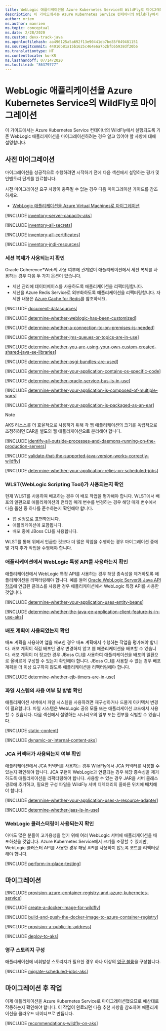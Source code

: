 ```yaml
---
title: WebLogic 애플리케이션을 Azure Kubernetes Service의 WildFly로 마이그레이션
description: 이 가이드에서는 Azure Kubernetes Service 컨테이너의 WildFly에서 실행되도록 기존 WebLogic 애플리케이션을 마이그레이션하려는 경우 알고 있어야 할 사항에 대해 설명합니다.
author: mriem
ms.author: manriem
ms.topic: conceptual
ms.date: 2/28/2020
ms.custom: devx-track-java
ms.openlocfilehash: aa496125a5a692f13e90441eb7be85f049481151
ms.sourcegitcommit: 44016b81a15b1625c464e6a7b2bfb55938df20b6
ms.translationtype: HT
ms.contentlocale: ko-KR
ms.lasthandoff: 07/14/2020
ms.locfileid: "86379777"
---
```

# <a name="migrate-weblogic-applications-to-wildfly-on-azure-kubernetes-service"></a>WebLogic 애플리케이션을 Azure Kubernetes Service의 WildFly로 마이그레이션

이 가이드에서는 Azure Kubernetes Service 컨테이너의 WildFly에서 실행되도록 기존 WebLogic 애플리케이션을 마이그레이션하려는 경우 알고 있어야 할 사항에 대해 설명합니다.

## <a name="pre-migration"></a>사전 마이그레이션

마이그레이션을 성공적으로 수행하려면 시작하기 전에 다음 섹션에서 설명하는 평가 및 인벤토리 단계를 완료합니다.

사전 마이그레이션 요구 사항이 충족될 수 없는 경우 다음 마이그레이션 가이드를 참조하세요.

* [WebLogic 애플리케이션을 Azure Virtual Machines로 마이그레이션](migrate-weblogic-to-virtual-machines.md)

[!INCLUDE [inventory-server-capacity-aks](includes/inventory-server-capacity-aks.md)]

[!INCLUDE [inventory-all-secrets](includes/inventory-all-secrets.md)]

[!INCLUDE [inventory-all-certificates](includes/inventory-all-certificates.md)]

[!INCLUDE [inventory-jndi-resources](includes/inventory-jndi-resources.md)]

### <a name="determine-whether-session-replication-is-used"></a>세션 복제가 사용되는지 확인

Oracle Coherence*Web의 사용 여부에 관계없이 애플리케이션에서 세션 복제를 사용하는 경우 다음 두 가지 옵션이 있습니다.

* 세션 관리에 데이터베이스를 사용하도록 애플리케이션을 리팩터링합니다.
* 세션을 Azure Redis Service로 외부화하도록 애플리케이션을 리팩터링합니다. 자세한 내용은 [Azure Cache for Redis](/azure/azure-cache-for-redis/cache-overview)를 참조하세요.

[!INCLUDE [document-datasources](includes/document-datasources.md)]

[!INCLUDE [determine-whether-weblogic-has-been-customized](includes/determine-whether-weblogic-has-been-customized.md)]

[!INCLUDE [determine-whether-a-connection-to-on-premises-is-needed](includes/determine-whether-a-connection-to-on-premises-is-needed.md)]

[!INCLUDE [determine-whether-jms-queues-or-topics-are-in-use](includes/determine-whether-jms-queues-or-topics-are-in-use.md)]

[!INCLUDE [determine-whether-you-are-using-your-own-custom-created-shared-java-ee-libraries](includes/determine-whether-you-are-using-your-own-custom-created-shared-java-ee-libraries.md)]

[!INCLUDE [determine-whether-osgi-bundles-are-used](includes/determine-whether-osgi-bundles-are-used.md)]

[!INCLUDE [determine-whether-your-application-contains-os-specific-code](includes/determine-whether-your-application-contains-os-specific-code.md)]

[!INCLUDE [determine-whether-oracle-service-bus-is-in-use](includes/determine-whether-oracle-service-bus-is-in-use.md)]

[!INCLUDE [determine-whether-your-application-is-composed-of-multiple-wars](includes/determine-whether-your-application-is-composed-of-multiple-wars.md)]

[!INCLUDE [determine-whether-your-application-is-packaged-as-an-ear](includes/determine-whether-your-application-is-packaged-as-an-ear.md)]

<!-- AKS-specific extension of the last INCLUDE. -->
> [!NOTE]
> AKS 리소스를 더 효율적으로 사용하기 위해 각 웹 애플리케이션의 크기를 독립적으로 조정하려면 EAR을 별도의 웹 애플리케이션으로 분리해야 합니다.
<!-- end extension -->

[!INCLUDE [identify-all-outside-processes-and-daemons-running-on-the-production-servers](includes/identify-all-outside-processes-and-daemons-running-on-the-production-servers.md)]

[!INCLUDE [validate-that-the-supported-java-version-works-correctly-wildfly](includes/validate-that-the-supported-java-version-works-correctly-wildfly.md)]

[!INCLUDE [determine-whether-your-application-relies-on-scheduled-jobs](includes/determine-whether-your-application-relies-on-scheduled-jobs.md)]

### <a name="determine-whether-weblogic-scripting-tool-wlst-is-used"></a>WLST(WebLogic Scripting Tool)가 사용되는지 확인

현재 WLST를 사용하여 배포하는 경우 이 배포 작업을 평가해야 합니다. WLST에서 배포의 일환으로 애플리케이션의 런타임 매개 변수를 변경하는 경우 해당 매개 변수에서 다음 옵션 중 하나를 준수하는지 확인해야 합니다.

* 앱 설정으로 표면화됩니다.
* 애플리케이션에 포함됩니다.
* 배포 중에 JBoss CLI를 사용합니다.

WLST를 통해 위에서 언급한 것보다 더 많은 작업을 수행하는 경우 마이그레이션 중에 몇 가지 추가 작업을 수행해야 합니다.

### <a name="determine-whether-your-application-uses-weblogic-specific-apis"></a>애플리케이션에서 WebLogic 특정 API를 사용하는지 확인

애플리케이션에서 WebLogic 특정 API를 사용하는 경우 해당 종속성을 제거하도록 애플리케이션을 리팩터링해야 합니다. 예를 들어 [Oracle WebLogic Server용 Java API 참조](https://docs.oracle.com/en/middleware/fusion-middleware/weblogic-server/12.2.1.4/wlapi/index.html?overview-summary.html)에 언급된 클래스를 사용한 경우 애플리케이션에서 WebLogic 특정 API를 사용한 것입니다.

[!INCLUDE [determine-whether-your-application-uses-entity-beans](includes/determine-whether-your-application-uses-entity-beans.md)]

[!INCLUDE [determine-whether-the-java-ee-application-client-feature-is-in-use-aks](includes/determine-whether-the-java-ee-application-client-feature-is-in-use-aks.md)]

### <a name="determine-whether-a-deployment-plan-was-used"></a>배포 계획이 사용되었는지 확인

배포 계획을 사용하여 앱을 배포한 경우 배포 계획에서 수행하는 작업을 평가해야 합니다. 배포 계획이 직접 배포인 경우 변경하지 않고 웹 애플리케이션을 배포할 수 있습니다. 배포 계획이 더 정교한 경우 JBoss CLI를 사용하여 애플리케이션을 배포의 일환으로 올바르게 구성할 수 있는지 확인해야 합니다. JBoss CLI를 사용할 수 없는 경우 배포 계획을 더 이상 요구하지 않도록 애플리케이션을 리팩터링해야 합니다.

[!INCLUDE [determine-whether-ejb-timers-are-in-use](includes/determine-whether-ejb-timers-are-in-use.md)]

### <a name="determine-whether-and-how-the-file-system-is-used"></a>파일 시스템의 사용 여부 및 방법 확인

애플리케이션 서버에서 파일 시스템을 사용하려면 재구성하거나 드물게 아키텍처 변경이 필요합니다. 파일 시스템은 WebLogic 공유 모듈 또는 애플리케이션 코드에서 사용할 수 있습니다. 다음 섹션에서 설명하는 시나리오의 일부 또는 전부를 식별할 수 있습니다.

[!INCLUDE [static-content](includes/static-content.md)]

[!INCLUDE [dynamic-or-internal-content-aks](includes/dynamic-or-internal-content-aks.md)]

### <a name="determine-whether-jca-connectors-are-used"></a>JCA 커넥터가 사용되는지 여부 확인

애플리케이션에서 JCA 커넥터를 사용하는 경우 WildFly에서 JCA 커넥터를 사용할 수 있는지 확인해야 합니다. JCA 구현이 WebLogic과 연결되는 경우 해당 종속성을 제거하도록 애플리케이션을 리팩터링해야 합니다. 사용할 수 있는 경우 JAR을 서버 클래스 경로에 추가하고, 필요한 구성 파일을 WildFly 서버 디렉터리의 올바른 위치에 배치해야 합니다.

[!INCLUDE [determine-whether-your-application-uses-a-resource-adapter](includes/determine-whether-your-application-uses-a-resource-adapter.md)]

[!INCLUDE [determine-whether-jaas-is-in-use](includes/determine-whether-jaas-is-in-use.md)]

### <a name="determine-whether-weblogic-clustering-is-used"></a>WebLogic 클러스터링이 사용되는지 확인

아마도 많은 분들이 고가용성을 얻기 위해 여러 WebLogic 서버에 애플리케이션을 배포하셨을 것입니다. Azure Kubernetes Service에서 크기를 조정할 수 있지만, WebLogic 클러스터 API를 사용한 경우 해당 API를 사용하지 않도록 코드를 리팩터링해야 합니다.

[!INCLUDE [perform-in-place-testing](includes/perform-in-place-testing.md)]

## <a name="migration"></a>마이그레이션

[!INCLUDE [provision-azure-container-registry-and-azure-kubernetes-service](includes/provision-azure-container-registry-and-azure-kubernetes-service.md)]

[!INCLUDE [create-a-docker-image-for-wildfly](includes/create-a-docker-image-for-wildfly.md)]

[!INCLUDE [build-and-push-the-docker-image-to-azure-container-registry](includes/build-and-push-the-docker-image-to-azure-container-registry.md)]

[!INCLUDE [provision-a-public-ip-address](includes/provision-a-public-ip-address.md)]

[!INCLUDE [deploy-to-aks](includes/deploy-to-aks.md)]

### <a name="configure-persistent-storage"></a>영구 스토리지 구성

애플리케이션에 비휘발성 스토리지가 필요한 경우 하나 이상의 [영구 볼륨](/azure/aks/azure-disks-dynamic-pv)을 구성합니다.

[!INCLUDE [migrate-scheduled-jobs-aks](includes/migrate-scheduled-jobs-aks.md)]

## <a name="post-migration"></a>마이그레이션 후 작업

이제 애플리케이션을 Azure Kubernetes Service로 마이그레이션했으므로 예상대로 작동하는지 확인해야 합니다. 이 작업이 완료되면 다음 추천 사항을 참조하여 애플리케이션을 클라우드 네이티브로 만듭니다.

[!INCLUDE [recommendations-wildfly-on-aks](includes/recommendations-wildfly-on-aks.md)]
